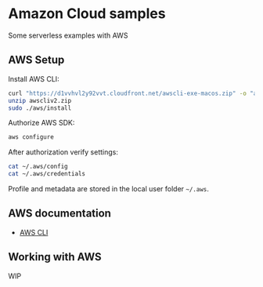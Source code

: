 # Amazon Cloud samples

Some serverless examples with AWS

## AWS Setup

Install AWS CLI:

```bash
curl "https://d1vvhvl2y92vvt.cloudfront.net/awscli-exe-macos.zip" -o "awscliv2.zip"
unzip awscliv2.zip
sudo ./aws/install
```

Authorize AWS SDK:

```bash
aws configure
```

After authorization verify settings:

```bash
cat ~/.aws/config
cat ~/.aws/credentials
```

Profile and metadata are stored in the local user folder `~/.aws`.

## AWS documentation

- [AWS CLI](https://docs.aws.amazon.com/de_de/cli/latest/userguide/install-cliv2-linux-mac.html)

## Working with AWS

WIP

